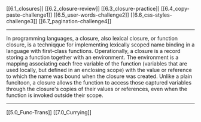 [[6.1_closures]]
[[6.2_closure-review]]
[[6.3_closure-practice]]
[[6.4_copy-paste-challenge1]]
[[6.5_user-words-challenge2]]
[[6.6_css-styles-challenge3]]
[[6.7_pagination-challenge4]]

---
In programming languages, a closure, also lexical closure, or function closure, is a techniqque for implementing lexically scoped name binding in a language with first-class functions. Operationally, a closure is a record storing a function together with an environment. The environment is a mapping associating each free variable of the function (variables that are used locally, but defined in an enclosing scope) with the value or reference to which the name was bound when the closure was created. Unlike a plain funcitoon,  a closure allows the function to access those captured variables through the closure's copies of their values or references, even when the function is invoked outside their scope. 

---
[[5.0_Func-Trans]]
[[7.0_Currying]]

